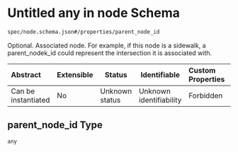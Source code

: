 # Untitled any in node Schema

```txt
spec/node.schema.json#/properties/parent_node_id
```

Optional. Associated node. For example, if this node is a sidewalk, a parent_nodek_id could represent the intersection  it is associated with.


| Abstract            | Extensible | Status         | Identifiable            | Custom Properties | Additional Properties | Access Restrictions | Defined In                                                              |
| :------------------ | ---------- | -------------- | ----------------------- | :---------------- | --------------------- | ------------------- | ----------------------------------------------------------------------- |
| Can be instantiated | No         | Unknown status | Unknown identifiability | Forbidden         | Allowed               | none                | [node.schema.json\*](../../out/node.schema.json "open original schema") |

## parent_node_id Type

`any`
